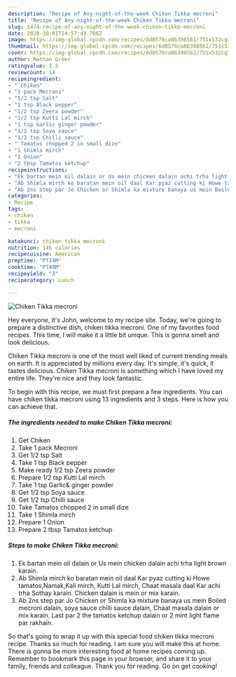 ```yaml
---
description: "Recipe of Any-night-of-the-week Chiken Tikka mecroni"
title: "Recipe of Any-night-of-the-week Chiken Tikka mecroni"
slug: 1474-recipe-of-any-night-of-the-week-chiken-tikka-mecroni
date: 2020-10-01T14:57:43.786Z
image: https://img-global.cpcdn.com/recipes/6d8576ca8b398561/751x532cq70/chiken-tikka-mecroni-recipe-main-photo.jpg
thumbnail: https://img-global.cpcdn.com/recipes/6d8576ca8b398561/751x532cq70/chiken-tikka-mecroni-recipe-main-photo.jpg
cover: https://img-global.cpcdn.com/recipes/6d8576ca8b398561/751x532cq70/chiken-tikka-mecroni-recipe-main-photo.jpg
author: Nathan Greer
ratingvalue: 3.5
reviewcount: 14
recipeingredient:
- " Chiken"
- "1 pack Mecroni"
- "1/2 tsp Salt"
- "1 tsp Black pepper"
- "1/2 tsp Zeera powder"
- "1/2 tsp Kutti Lal mirch"
- "1 tsp Garlic ginger powder"
- "1/2 tsp Soya sauce"
- "1/2 tsp Chilli sauce"
- " Tamatos chopped 2 in small dize"
- "1 Shimla mirch"
- "1 Onion"
- "2 tbsp Tamatos ketchup"
recipeinstructions:
- "Ek bartan mein oil dalain or Us mein chicken dalain achi trha light brown karain."
- "Ab Shimla mirch ko baratan mein oil daal Kar pyaz cutting ki Howe tamatos,Namak,Kali mirch, Kutti Lal mirch, Chaat masala daal Kar achi trha Sothay karain. Chicken dalain is mein or mix karain."
- "Ab 2ns step par Jo Chicken or Shimla ka mixture banaya us mein Boiled mecroni dalain, soya sauce chilli sauce dalain, Chaat masala dalain or mix karain. Last par 2 the tamatos ketchup dalain or 2 mint light flame par rakhain."
categories:
- Recipe
tags:
- chiken
- tikka
- mecroni

katakunci: chiken tikka mecroni 
nutrition: 145 calories
recipecuisine: American
preptime: "PT24M"
cooktime: "PT40M"
recipeyield: "3"
recipecategory: Lunch

---
```



![Chiken Tikka mecroni](https://img-global.cpcdn.com/recipes/6d8576ca8b398561/751x532cq70/chiken-tikka-mecroni-recipe-main-photo.jpg)

Hey everyone, it's John, welcome to my recipe site. Today, we're going to prepare a distinctive dish, chiken tikka mecroni. One of my favorites food recipes. This time, I will make it a little bit unique. This is gonna smell and look delicious.

Chiken Tikka mecroni is one of the most well liked of current trending meals on earth. It is appreciated by millions every day. It's simple, it's quick, it tastes delicious. Chiken Tikka mecroni is something which I have loved my entire life. They're nice and they look fantastic.




To begin with this recipe, we must first prepare a few ingredients. You can have chiken tikka mecroni using 13 ingredients and 3 steps. Here is how you can achieve that.

<!--inarticleads1-->

##### The ingredients needed to make Chiken Tikka mecroni:

1. Get  Chiken
1. Take 1 pack Mecroni
1. Get 1/2 tsp Salt
1. Take 1 tsp Black pepper
1. Make ready 1/2 tsp Zeera powder
1. Prepare 1/2 tsp Kutti Lal mirch
1. Take 1 tsp Garlic&amp; ginger powder
1. Get 1/2 tsp Soya sauce
1. Get 1/2 tsp Chilli sauce
1. Take  Tamatos chopped 2 in small dize
1. Take 1 Shimla mirch
1. Prepare 1 Onion
1. Prepare 2 tbsp Tamatos ketchup




<!--inarticleads2-->

##### Steps to make Chiken Tikka mecroni:

1. Ek bartan mein oil dalain or Us mein chicken dalain achi trha light brown karain.
1. Ab Shimla mirch ko baratan mein oil daal Kar pyaz cutting ki Howe tamatos,Namak,Kali mirch, Kutti Lal mirch, Chaat masala daal Kar achi trha Sothay karain. Chicken dalain is mein or mix karain.
1. Ab 2ns step par Jo Chicken or Shimla ka mixture banaya us mein Boiled mecroni dalain, soya sauce chilli sauce dalain, Chaat masala dalain or mix karain. Last par 2 the tamatos ketchup dalain or 2 mint light flame par rakhain.




So that's going to wrap it up with this special food chiken tikka mecroni recipe. Thanks so much for reading. I am sure you will make this at home. There is gonna be more interesting food at home recipes coming up. Remember to bookmark this page in your browser, and share it to your family, friends and colleague. Thank you for reading. Go on get cooking!
